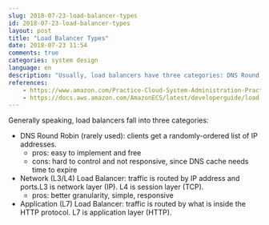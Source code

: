 ```yaml
---
slug: 2018-07-23-load-balancer-types
id: 2018-07-23-load-balancer-types
layout: post
title: "Load Balancer Types"
date: 2018-07-23 11:54
comments: true
categories: system design
language: en
description: "Usually, load balancers have three categories: DNS Round Robin, Network Load balancer and Application Load balancer. DNS Round Robin is rarely used as it is hard to control and not responsive. The network Load balancer has better granularity and is simple and responsive."
references:
    - https://www.amazon.com/Practice-Cloud-System-Administration-Practices/dp/032194318X
    - https://docs.aws.amazon.com/AmazonECS/latest/developerguide/load-balancer-types.html
---
```


Generally speaking, load balancers fall into three categories:

- DNS Round Robin (rarely used): clients get a randomly-ordered list of IP addresses.
    - pros: easy to implement and free
    - cons: hard to control and not responsive, since DNS cache needs time to expire
- Network (L3/L4) Load Balancer: traffic is routed by IP address and ports.L3 is network layer (IP). L4 is session layer (TCP).
    - pros: better granularity, simple, responsive
- Application (L7) Load Balancer: traffic is routed by what is inside the HTTP protocol. L7 is application layer (HTTP).
